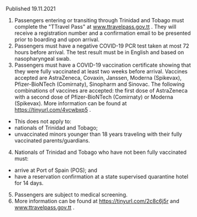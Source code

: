 Published 19.11.2021
1. Passengers entering or transiting through Trinidad and Tobago must complete the "TTravel Pass" at <a href="http://www.ttravelpass.gov.tt">www.ttravelpass.gov.tt</a> . They will receive a registration number and a confirmation email to be presented prior to boarding and upon arrival.
2. Passengers must have a negative COVID-19 PCR test taken at most 72 hours before arrival. The test result must be in English and based on nasopharyngeal swab.
3. Passengers must have a COVID-19 vaccination certificate showing that they were fully vaccinated at least two weeks before arrival. Vaccines accepted are AstraZeneca, Covaxin, Janssen, Moderna (Spikevax), Pfizer-BioNTech (Comirnaty), Sinopharm and Sinovac. The following combinations of vaccines are accepted: the first dose of AstraZeneca with a second dose of Pfizer-BioNTech (Comirnaty) or Moderna (Spikevax).
More information can be found at <a href="https://tinyurl.com/4vcwbxp5">https://tinyurl.com/4vcwbxp5</a> .
- This does not apply to:
- nationals of Trinidad and Tobago;
- unvaccinated minors younger than 18 years traveling with their fully vaccinated parents/guardians.
4. Nationals of Trinidad and Tobago who have not been fully vaccinated must:
- arrive at Port of Spain (POS); and
- have a reservation confirmation at a state supervised quarantine hotel for 14 days.
5. Passengers are subject to medical screening.
6. More information can be found at <a href="https://tinyurl.com/2c8c6j5r">https://tinyurl.com/2c8c6j5r</a> and <a href="http://www.ttravelpass.gov.tt">www.ttravelpass.gov.tt</a> .